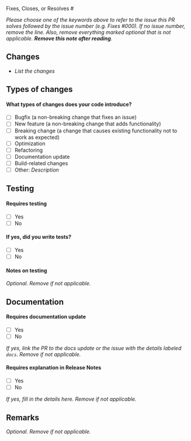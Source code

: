 Fixes, Closes, or Resolves #

_Please choose one of the keywords above to refer to the issue this PR solves followed by the issue number (e.g. Fixes #000). If no issue number, remove the line. Also, remove everything marked optional that is not applicable. **Remove this note after reading**._

## Changes

- _List the changes_

## Types of changes

#### What types of changes does your code introduce?

- [ ] Bugfix (a non-breaking change that fixes an issue)
- [ ] New feature (a non-breaking change that adds functionality)
- [ ] Breaking change (a change that causes existing functionality not to work as expected)
- [ ] Optimization
- [ ] Refactoring
- [ ] Documentation update
- [ ] Build-related changes
- [ ] Other: _Description_

## Testing

#### Requires testing

- [ ] Yes
- [ ] No

#### If yes, did you write tests?

- [ ] Yes
- [ ] No

#### Notes on testing

_Optional. Remove if not applicable._

## Documentation

#### Requires documentation update

- [ ] Yes
- [ ] No

_If yes, link the PR to the docs update or the issue with the details labeled `docs`. Remove if not applicable._

#### Requires explanation in Release Notes

- [ ] Yes
- [ ] No

_If yes, fill in the details here. Remove if not applicable._

## Remarks

_Optional. Remove if not applicable._
